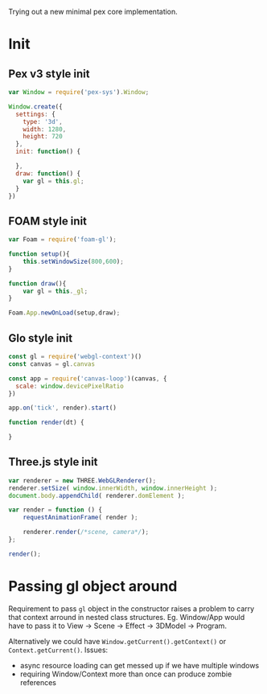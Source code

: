 Trying out a new minimal pex core implementation.

# Init

## Pex v3 style init

```javascript
var Window = require('pex-sys').Window;

Window.create({
  settings: {
    type: '3d',
    width: 1280,
    height: 720
  },
  init: function() {

  },
  draw: function() {
    var gl = this.gl;
  }
})
```

## FOAM style init

```javascript
var Foam = require('foam-gl');

function setup(){
    this.setWindowSize(800,600);
}

function draw(){
    var gl = this._gl;
}

Foam.App.newOnLoad(setup,draw);
```

## Glo style init

```javascript
const gl = require('webgl-context')()
const canvas = gl.canvas

const app = require('canvas-loop')(canvas, {
  scale: window.devicePixelRatio
})

app.on('tick', render).start()

function render(dt) {

}
```

## Three.js style init

```javascript
var renderer = new THREE.WebGLRenderer();
renderer.setSize( window.innerWidth, window.innerHeight );
document.body.appendChild( renderer.domElement );

var render = function () {
	requestAnimationFrame( render );

	renderer.render(/*scene, camera*/);
};

render();
```

# Passing gl object around

Requirement to pass `gl` object in the constructor raises a problem to carry that context arround in nested class structures. Eg. Window/App would have to pass it to View -> Scene -> Effect -> 3DModel -> Program.

Alternatively we could have `Window.getCurrent().getContext()` or `Context.getCurrent()`. Issues:

- async resource loading can get messed up if we have multiple windows
- requiring Window/Context more than once can produce zombie references
